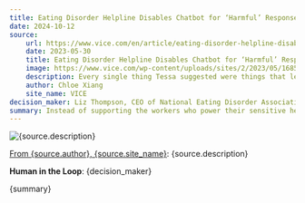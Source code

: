 ```yaml
---
title: Eating Disorder Helpline Disables Chatbot for ‘Harmful’ Responses After Firing Human Staff
date: 2024-10-12
source:
    url: https://www.vice.com/en/article/eating-disorder-helpline-disables-chatbot-for-harmful-responses-after-firing-human-staff/
    date: 2023-05-30
    title: Eating Disorder Helpline Disables Chatbot for ‘Harmful’ Responses After Firing Human Staff
    image: https://www.vice.com/wp-content/uploads/sites/2/2023/05/1685482949212-gettyimages-1490978700.jpeg
    description: Every single thing Tessa suggested were things that led to the development of my eating disorder.
    author: Chloe Xiang
    site_name: VICE
decision_maker: Liz Thompson, CEO of National Eating Disorder Association (NEDA)
summary: Instead of supporting the workers who power their sensitive helpline, NEDA chose to replace them with an incapable chatbot.
---
```


![{source.description}]({source.image})

[From {source.author}, {source.site_name}]({source.url}): {source.description}

**Human in the Loop**: {decision_maker}

{summary}